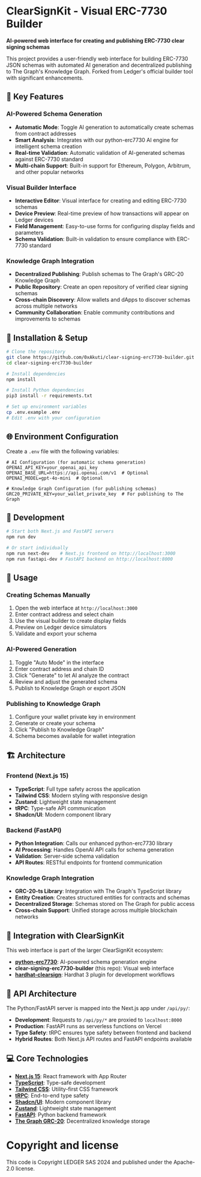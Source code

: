 # ClearSignKit - Visual ERC-7730 Builder

**AI-powered web interface for creating and publishing ERC-7730 clear signing schemas**

This project provides a user-friendly web interface for building ERC-7730 JSON schemas with automated AI generation and decentralized publishing to The Graph's Knowledge Graph. Forked from Ledger's official builder tool with significant enhancements.

## 🚀 Key Features

### AI-Powered Schema Generation

- **Automatic Mode**: Toggle AI generation to automatically create schemas from contract addresses
- **Smart Analysis**: Integrates with our python-erc7730 AI engine for intelligent schema creation
- **Real-time Validation**: Automatic validation of AI-generated schemas against ERC-7730 standard
- **Multi-chain Support**: Built-in support for Ethereum, Polygon, Arbitrum, and other popular networks

### Visual Builder Interface

- **Interactive Editor**: Visual interface for creating and editing ERC-7730 schemas
- **Device Preview**: Real-time preview of how transactions will appear on Ledger devices
- **Field Management**: Easy-to-use forms for configuring display fields and parameters
- **Schema Validation**: Built-in validation to ensure compliance with ERC-7730 standard

### Knowledge Graph Integration

- **Decentralized Publishing**: Publish schemas to The Graph's GRC-20 Knowledge Graph
- **Public Repository**: Create an open repository of verified clear signing schemas
- **Cross-chain Discovery**: Allow wallets and dApps to discover schemas across multiple networks
- **Community Collaboration**: Enable community contributions and improvements to schemas

## 🔧 Installation & Setup

```bash
# Clone the repository
git clone https://github.com/0xAkuti/clear-signing-erc7730-builder.git
cd clear-signing-erc7730-builder

# Install dependencies
npm install

# Install Python dependencies
pip3 install -r requirements.txt

# Set up environment variables
cp .env.example .env
# Edit .env with your configuration
```

## 🌐 Environment Configuration

Create a `.env` file with the following variables:

```env
# AI Configuration (for automatic schema generation)
OPENAI_API_KEY=your_openai_api_key
OPENAI_BASE_URL=https://api.openai.com/v1  # Optional
OPENAI_MODEL=gpt-4o-mini  # Optional

# Knowledge Graph Configuration (for publishing schemas)
GRC20_PRIVATE_KEY=your_wallet_private_key  # For publishing to The Graph
```

## 🚀 Development

```bash
# Start both Next.js and FastAPI servers
npm run dev

# Or start individually
npm run next-dev    # Next.js frontend on http://localhost:3000
npm run fastapi-dev # FastAPI backend on http://localhost:8000
```

## 📖 Usage

### Creating Schemas Manually

1. Open the web interface at `http://localhost:3000`
2. Enter contract address and select chain
3. Use the visual builder to create display fields
4. Preview on Ledger device simulators
5. Validate and export your schema

### AI-Powered Generation

1. Toggle "Auto Mode" in the interface
2. Enter contract address and chain ID
3. Click "Generate" to let AI analyze the contract
4. Review and adjust the generated schema
5. Publish to Knowledge Graph or export JSON

### Publishing to Knowledge Graph

1. Configure your wallet private key in environment
2. Generate or create your schema
3. Click "Publish to Knowledge Graph"
4. Schema becomes available for wallet integration

## 🏗️ Architecture

### Frontend (Next.js 15)

- **TypeScript**: Full type safety across the application
- **Tailwind CSS**: Modern styling with responsive design
- **Zustand**: Lightweight state management
- **tRPC**: Type-safe API communication
- **Shadcn/UI**: Modern component library

### Backend (FastAPI)

- **Python Integration**: Calls our enhanced python-erc7730 library
- **AI Processing**: Handles OpenAI API calls for schema generation
- **Validation**: Server-side schema validation
- **API Routes**: RESTful endpoints for frontend communication

### Knowledge Graph Integration

- **GRC-20-ts Library**: Integration with The Graph's TypeScript library
- **Entity Creation**: Creates structured entities for contracts and schemas
- **Decentralized Storage**: Schemas stored on The Graph for public access
- **Cross-chain Support**: Unified storage across multiple blockchain networks

## 🔗 Integration with ClearSignKit

This web interface is part of the larger ClearSignKit ecosystem:

- **[python-erc7730](https://github.com/0xAkuti/python-erc7730)**: AI-powered schema generation engine
- **clear-signing-erc7730-builder** (this repo): Visual web interface
- **[hardhat-clearsign](https://github.com/0xAkuti/hardhat-clearsign)**: Hardhat 3 plugin for development workflows

## 🔄 API Architecture

The Python/FastAPI server is mapped into the Next.js app under `/api/py/`:

- **Development**: Requests to `/api/py/*` are proxied to `localhost:8000`
- **Production**: FastAPI runs as serverless functions on Vercel
- **Type Safety**: tRPC ensures type safety between frontend and backend
- **Hybrid Routes**: Both Next.js API routes and FastAPI endpoints available

## 💻 Core Technologies

- **[Next.js 15](https://nextjs.org)**: React framework with App Router
- **[TypeScript](https://typescriptlang.org)**: Type-safe development
- **[Tailwind CSS](https://tailwindcss.com)**: Utility-first CSS framework
- **[tRPC](https://trpc.io)**: End-to-end type safety
- **[Shadcn/UI](https://ui.shadcn.com/)**: Modern component library
- **[Zustand](https://zustand-demo.pmnd.rs/)**: Lightweight state management
- **[FastAPI](https://fastapi.tiangolo.com/)**: Python backend framework
- **[The Graph GRC-20](https://thegraph.com/)**: Decentralized knowledge storage

# Copyright and license

This code is Copyright LEDGER SAS 2024 and published under the Apache-2.0 license.
